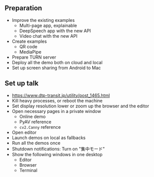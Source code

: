 ## Preparation
* Improve the existing examples
  * Multi-page app, explainable
  * DeepSpeech app with the new API
  * Video chat with the new API
* Create examples
  * QR code
  * MediaPipe
* Prepare TURN server
* Deploy all the demo both on cloud and local
* Set up screen sharing from Android to Mac
## Set up talk
* https://www.dtp-transit.jp/utility/post_1465.html
* Kill heavy processes, or reboot the machine
* Set display resolution lower or zoom up the browser and the editor
* Open necessary pages in a private window
  * Online demo
  * PyAV reference
  * `cv2.Canny` reference
* Open editor
* Launch demos on local as fallbacks
* Run all the demos once
* Shutdown notifications: Turn on "集中モード"
* Show the following windows in one desktop
  * Editor
  * Browser
  * Terminal
